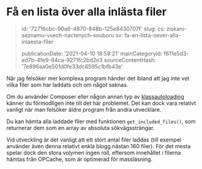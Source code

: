 Få en lista över alla inlästa filer
===================================

> id: '72716cbc-90a6-4870-848b-125e8430707f'
> slug:
> 	cs: ziskani-seznamu-vsech-nactenych-souboru
> 	sv: fa-en-lista-oever-alla-inlaesta-filer
> 
> publicationDate: '2021-04-10 18:59:21'
> mainCategoryId: f611e5d3-ed7b-4fe9-84ca-9271fc2bd2e3
> sourceContentHash: '7e896aa0e501d0fe33dc6595c1bfb43e'

När jag felsöker mer komplexa program händer det ibland att jag inte vet vilka filer som har laddats och om något saknas.

Om du använder Composer eller någon annan typ av <a href="/autoloading-trid">klassautoloading</a> känner du förmodligen inte till det här problemet. Det kan dock vara relativt vanligt när man felsöker äldre program från andra utvecklare.

Du kan hämta alla laddade filer med funktionen `get_included_files()`, som returnerar dem som en array av absoluta sökvägssträngar.

Vid utveckling är det vanligt att ett stort antal filer laddas (till exempel använder även denna relativt enkla blogg nästan 160 filer). För det mesta spelar dock den stora volymen ingen roll, eftersom innehållet i filerna hämtas från OPCache, som är optimerad för massläsning.
